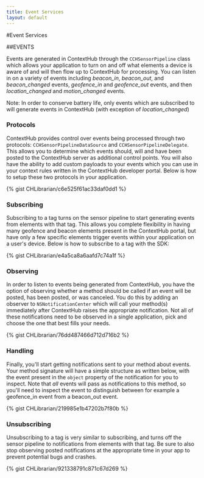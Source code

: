 ```yaml
---
title: Event Services
layout: default
---
```

#Event Services

##EVENTS

Events are generated in ContextHub through the `CCHSensorPipeline` class which allows your application to turn on and off what elements a device is aware of and will then flow up to ContextHub for processing. You can listen in on a variety of events including *beacon_in*, *beacon_out*, and *beacon_changed* events, *geofence_in* and *geofence_out* events, and then *location_changed* and *motion_changed* events. 

Note: In order to conserve battery life, only events which are subscribed to will generate events in ContextHub (with exception of *location_changed*)

### Protocols

ContextHub provides control over events being processed through two protocols: `CCHSensorPipelineDataSource` and `CCHSensorPipelineDelegate`. This allows you to determine which events should, will and have been posted to the ContextHub server as additional control points. You will also have the ability to add custom payloads to your events which you can use in your context rules written in the ContextHub developer portal. Below is how to setup these two protocols in your application.

{% gist CHLibrarian/c6e525f61ac33daf0dd1 %}
<br />

### Subscribing

Subscribing to a tag turns on the sensor pipeline to start generating events from elements with that tag. This allows you complete flexibility in having many geofence and beacon elements present in the ContextHub portal, but have only a few specific elements trigger events within your application on a user's device. Below is how to subscribe to a tag with the SDK:

{% gist CHLibrarian/e4a5ca8a6aafd7c74a1f %}
<br />

### Observing

In order to listen to events being generated from ContextHub, you have the option of observing whether a method should be called if an event will be posted, has been posted, or was canceled. You do this by adding an observer to `NSNotificationCenter` which will call your method(s) immediately after ContextHub raises the appropriate notification. Not all of these notifications need to be observed in a single application, pick and choose the one that best fills your needs.

{% gist CHLibrarian/76dd487466d712d716b2 %}
<br />

### Handling

Finally, you'll start getting notifications sent to your method about events. Your method signature will have a simple structure as written below, with the event present in the `object` property of the notification for you to inspect. Note that *all* events will pass as notifications to this method, so you'll need to inspect the event to distinguish between for example a geofence_in event from a beacon_out event.

{% gist CHLibrarian/219985e1b47202b7f80b %}
<br />

### Unsubscribing

Unsubscribing to a tag is very similar to subscribing, and turns off the sensor pipeline to notifications from elements with that tag. Be sure to also stop observing posted notifications at the appropriate time in your app to prevent potential bugs and crashes.

{% gist CHLibrarian/921338791c871c67d269 %}
<br />
